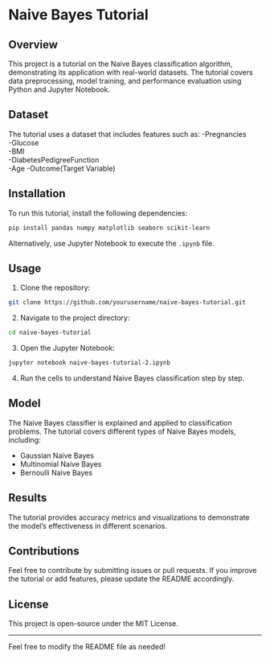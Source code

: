 # Naive Bayes Tutorial

## Overview
This project is a tutorial on the Naive Bayes classification algorithm, demonstrating its application with real-world datasets. The tutorial covers data preprocessing, model training, and performance evaluation using Python and Jupyter Notebook.

## Dataset
The tutorial uses a dataset that includes features such as:
-Pregnancies	
-Glucose	
-BMI	
-DiabetesPedigreeFunction	
-Age 
-Outcome(Target Variable)

## Installation
To run this tutorial, install the following dependencies:
```bash
pip install pandas numpy matplotlib seaborn scikit-learn
```
Alternatively, use Jupyter Notebook to execute the `.ipynb` file.

## Usage
1. Clone the repository:
```bash
git clone https://github.com/yourusername/naive-bayes-tutorial.git
```
2. Navigate to the project directory:
```bash
cd naive-bayes-tutorial
```
3. Open the Jupyter Notebook:
```bash
jupyter notebook naive-bayes-tutorial-2.ipynb
```
4. Run the cells to understand Naive Bayes classification step by step.

## Model
The Naive Bayes classifier is explained and applied to classification problems. The tutorial covers different types of Naive Bayes models, including:
- Gaussian Naive Bayes
- Multinomial Naive Bayes
- Bernoulli Naive Bayes

## Results
The tutorial provides accuracy metrics and visualizations to demonstrate the model’s effectiveness in different scenarios.

## Contributions
Feel free to contribute by submitting issues or pull requests. If you improve the tutorial or add features, please update the README accordingly.

## License
This project is open-source under the MIT License.

---
Feel free to modify the README file as needed!


